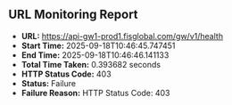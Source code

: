 ## URL Monitoring Report

- **URL:** https://api-gw1-prod1.fisglobal.com/gw/v1/health
- **Start Time:** 2025-09-18T10:46:45.747451
- **End Time:** 2025-09-18T10:46:46.141133
- **Total Time Taken:** 0.393682 seconds
- **HTTP Status Code:** 403
- **Status:** Failure
- **Failure Reason:** HTTP Status Code: 403
